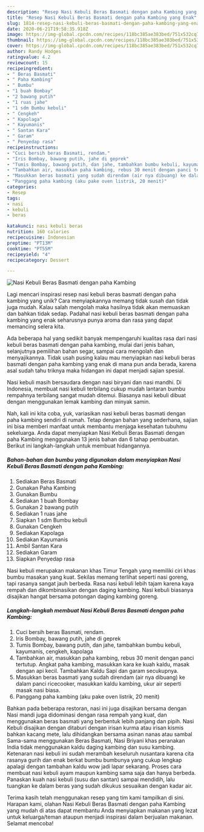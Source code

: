 ```yaml
---
description: "Resep Nasi Kebuli Beras Basmati dengan paha Kambing yang Enak"
title: "Resep Nasi Kebuli Beras Basmati dengan paha Kambing yang Enak"
slug: 1814-resep-nasi-kebuli-beras-basmati-dengan-paha-kambing-yang-enak
date: 2020-06-21T19:58:35.918Z
image: https://img-global.cpcdn.com/recipes/118bc385ae383bed/751x532cq70/nasi-kebuli-beras-basmati-dengan-paha-kambing-foto-resep-utama.jpg
thumbnail: https://img-global.cpcdn.com/recipes/118bc385ae383bed/751x532cq70/nasi-kebuli-beras-basmati-dengan-paha-kambing-foto-resep-utama.jpg
cover: https://img-global.cpcdn.com/recipes/118bc385ae383bed/751x532cq70/nasi-kebuli-beras-basmati-dengan-paha-kambing-foto-resep-utama.jpg
author: Randy Hodges
ratingvalue: 4.2
reviewcount: 15
recipeingredient:
- " Beras Basmati"
- " Paha Kambing"
- " Bumbu"
- "1 buah Bombay"
- "2 bawang putih"
- "1 ruas jahe"
- "1 sdm Bumbu kebuli"
- " Cengkeh"
- " Kapolaga"
- " Kayumanis"
- " Santan Kara"
- " Garam"
- " Penyedap rasa"
recipeinstructions:
- "Cuci bersih beras Basmati, rendam."
- "Iris Bombay, bawang putih, jahe di geprek"
- "Tumis Bombay, bawang putih, dan jahe, tambahkan bumbu kebuli, kayumanis, cengkeh, kapolaga"
- "Tambahkan air, masukkan paha kambing, rebus 30 menit dengan panci tertutup. Angkat paha kambing, masukkan kara ke kuah kaldu, masak dengan api kecil. Tambahkan Kaldu Sapi dan garam secukupnya."
- "Masukkan beras basmati yang sudah direndam (air nya dibuang) ke dalam panci ricecooker, masukkan kaldu kambing, ukur air seperti masak nasi biasa."
- "Panggang paha kambing (aku pake oven listrik, 20 menit)"
categories:
- Resep
tags:
- nasi
- kebuli
- beras

katakunci: nasi kebuli beras 
nutrition: 160 calories
recipecuisine: Indonesian
preptime: "PT13M"
cooktime: "PT55M"
recipeyield: "4"
recipecategory: Dessert

---
```



![Nasi Kebuli Beras Basmati dengan paha Kambing](https://img-global.cpcdn.com/recipes/118bc385ae383bed/751x532cq70/nasi-kebuli-beras-basmati-dengan-paha-kambing-foto-resep-utama.jpg)

Lagi mencari inspirasi resep nasi kebuli beras basmati dengan paha kambing yang unik? Cara menyiapkannya memang tidak susah dan tidak juga mudah. Kalau salah mengolah maka hasilnya tidak akan memuaskan dan bahkan tidak sedap. Padahal nasi kebuli beras basmati dengan paha kambing yang enak seharusnya punya aroma dan rasa yang dapat memancing selera kita.

Ada beberapa hal yang sedikit banyak mempengaruhi kualitas rasa dari nasi kebuli beras basmati dengan paha kambing, mulai dari jenis bahan, selanjutnya pemilihan bahan segar, sampai cara mengolah dan menyajikannya. Tidak usah pusing kalau mau menyiapkan nasi kebuli beras basmati dengan paha kambing yang enak di mana pun anda berada, karena asal sudah tahu triknya maka hidangan ini dapat menjadi sajian spesial.

Nasi kebuli masih bersaudara dengan nasi biryani dan nasi mandhi. Di Indonesia, membuat nasi kebuli terbilang cukup mudah lantaran bumbu rempahnya terbilang sangat mudah ditemui. Biasanya nasi kebuli dibuat dengan menggunakan lemak kambing dan minyak samin.


Nah, kali ini kita coba, yuk, variasikan nasi kebuli beras basmati dengan paha kambing sendiri di rumah. Tetap dengan bahan yang sederhana, sajian ini bisa memberi manfaat untuk membantu menjaga kesehatan tubuhmu sekeluarga. Anda dapat menyiapkan Nasi Kebuli Beras Basmati dengan paha Kambing menggunakan 13 jenis bahan dan 6 tahap pembuatan. Berikut ini langkah-langkah untuk membuat hidangannya.

<!--inarticleads1-->

##### Bahan-bahan dan bumbu yang digunakan dalam menyiapkan Nasi Kebuli Beras Basmati dengan paha Kambing:

1. Sediakan  Beras Basmati
1. Gunakan  Paha Kambing
1. Gunakan  Bumbu
1. Sediakan 1 buah Bombay
1. Gunakan 2 bawang putih
1. Sediakan 1 ruas jahe
1. Siapkan 1 sdm Bumbu kebuli
1. Gunakan  Cengkeh
1. Sediakan  Kapolaga
1. Sediakan  Kayumanis
1. Ambil  Santan Kara
1. Sediakan  Garam
1. Siapkan  Penyedap rasa


Nasi kebuli merupakan makanan khas Timur Tengah yang memiliki ciri khas bumbu masakan yang kuat. Sekilas memang terlihat seperti nasi goreng, tapi rasanya sangat jauh berbeda. Rasa nasi kebuli lebih tajam karena kaya rempah dan dikombinasikan dengan daging kambing. Nasi kebuli biasanya disajikan hangat bersama potongan daging kambing goreng. 

<!--inarticleads2-->

##### Langkah-langkah membuat Nasi Kebuli Beras Basmati dengan paha Kambing:

1. Cuci bersih beras Basmati, rendam.
1. Iris Bombay, bawang putih, jahe di geprek
1. Tumis Bombay, bawang putih, dan jahe, tambahkan bumbu kebuli, kayumanis, cengkeh, kapolaga
1. Tambahkan air, masukkan paha kambing, rebus 30 menit dengan panci tertutup. Angkat paha kambing, masukkan kara ke kuah kaldu, masak dengan api kecil. Tambahkan Kaldu Sapi dan garam secukupnya.
1. Masukkan beras basmati yang sudah direndam (air nya dibuang) ke dalam panci ricecooker, masukkan kaldu kambing, ukur air seperti masak nasi biasa.
1. Panggang paha kambing (aku pake oven listrik, 20 menit)


Bahkan pada beberapa restoran, nasi ini juga disajikan bersama dengan Nasi mandi juga didominasi dengan rasa rempah yang kuat, dan menggunakan beras basmati yang berbentuk lebih panjang dan pipih. Nasi Kebuli disajikan dengan ditaburi dengan irisan kurma atau irisan kismis bahkan kacang mete, lalu dihidangkan bersama asinan nanas atau sambal Sama-sama menggunakan Beras Basmati, Nasi Briyani khas peranakan India tidak menggunakan kaldu daging kambing dan susu kambing. Ketenaran nasi kebuli ini sudah merambah keseluruh nusantara karena cita rasanya gurih dan enak berkat bumbu bumbunya yang cukup lengkap apalagi dengan tambahan kaldu wow jadi lapar sekarang. Proses cara membuat nasi kebuli ayam maupun kambing sama saja dan hanya berbeda. Panaskan kuah nasi kebuli (susu dan santan) sampai mendidih, lalu tuangkan ke dalam beras yang sudah dikukus sesuaikan dengan kadar air. 

Terima kasih telah menggunakan resep yang tim kami tampilkan di sini. Harapan kami, olahan Nasi Kebuli Beras Basmati dengan paha Kambing yang mudah di atas dapat membantu Anda menyiapkan makanan yang lezat untuk keluarga/teman ataupun menjadi inspirasi dalam berjualan makanan. Selamat mencoba!
